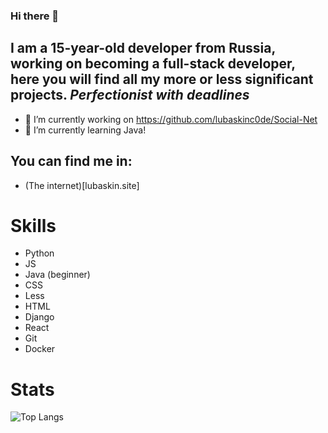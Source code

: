 ### Hi there 👋

## I am a 15-year-old developer from Russia, working on becoming a full-stack developer, here you will find all my more or less significant projects. *Perfectionist with deadlines*

- 🔭 I’m currently working on https://github.com/lubaskinc0de/Social-Net
- 🌱 I’m currently learning Java!

## You can find me in:
- (The internet)[lubaskin.site]

# Skills

- Python
- JS
- Java (beginner)
- CSS
- Less
- HTML
- Django
- React
- Git
- Docker

# Stats

![Top Langs](https://github-readme-stats.vercel.app/api/top-langs/?username=lubaskinc0de&theme=tokyonight)

